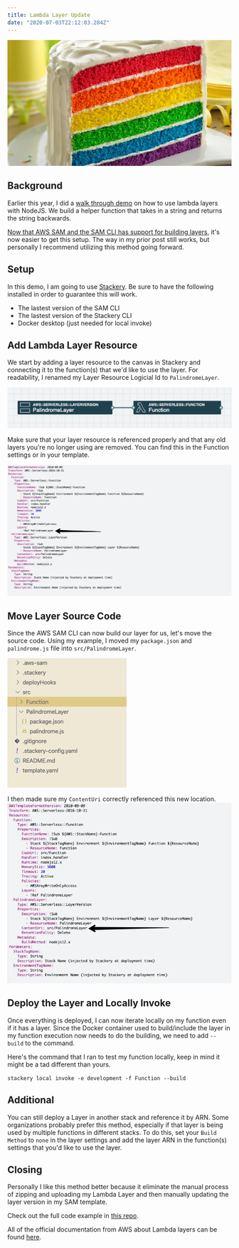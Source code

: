 ```yaml
---
title: Lambda Layer Update
date: "2020-07-03T22:12:03.284Z"
---
```


![Layer Cake](./layer-cake.jpg)

## Background
Earlier this year, I did a <a href="https://www.danielleheberling.xyz/blog/lambda-layer-example/" target="_blank" target="_blank" rel="noopener noreferrer">walk through demo</a> on how to use lambda layers with NodeJS. We build a helper function that takes in a string and returns the string backwards.

<a href="https://aws.amazon.com/blogs/compute/working-with-aws-lambda-and-lambda-layers-in-aws-sam/" target="_blank" target="_blank" rel="noopener noreferrer">Now that AWS SAM and the SAM CLI has support for building layers</a>, it's now easier to get this setup. The way in my prior post still works, but personally I recommend utilizing this method going forward.

## Setup
In this demo, I am going to use <a href="https://www.stackery.io/" target="_blank" target="_blank" rel="noopener noreferrer">Stackery</a>. Be sure to have the following installed in order to guarantee this will work.

- The lastest version of the SAM CLI
- The lastest version of the Stackery CLI
- Docker desktop (just needed for local invoke)

## Add Lambda Layer Resource
We start by adding a layer resource to the canvas in Stackery and connecting it to the function(s) that we'd like to use the layer. For readability, I renamed my Layer Resource Logicial Id to `PalindromeLayer`.

![Layer to function](./palindrome-layer-function.png)

Make sure that your layer resource is referenced properly and that any old layers you're no longer using are removed. You can find this in the Function settings or in your template.

![Layer reference](./layer-reference.png)


## Move Layer Source Code
Since the AWS SAM CLI can now build our layer for us, let's move the source code. Using my example, I moved my `package.json` and `palindrome.js` file into `src/PalindromeLayer`.

![File structure](./file-structure.png)

I then made sure my `ContentUri` correctly referenced this new location.
![Content URI](./content-uri.png)

## Deploy the Layer and Locally Invoke
Once everything is deployed, I can now iterate locally on my function even if it has a layer. Since the Docker container used to build/include the layer in my function execution now needs to do the building, we need to add `--build` to the command.

Here's the command that I ran to test my function locally, keep in mind it might be a tad different than yours.

```shell
stackery local invoke -e development -f Function --build
```

## Additional
You can still deploy a Layer in another stack and reference it by ARN. Some organizations probably prefer this method, especially if that layer is being used by multiple functions in different stacks. To do this, set your `Build Method` to `none` in the layer settings and add the layer ARN in the function(s) settings that you'd like to use the layer.

## Closing
Personally I like this method better because it eliminate the manual process of zipping and uploading my Lambda Layer and then manually updating the layer version in my SAM template.

Check out the full code example in <a href="https://github.com/deeheber/lambda-layer-example/tree/layer-resource" target="_blank" target="_blank" rel="noopener noreferrer">this repo</a>.

All of the official documentation from AWS  about Lambda layers can be found <a href="https://docs.aws.amazon.com/lambda/latest/dg/configuration-layers.html" target="_blank" target="_blank" rel="noopener noreferrer">here</a>.
